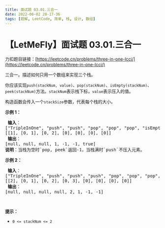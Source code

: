 ```yaml
---
title: 面试题 03.01.三合一
date: 2022-06-02 20-17-36
tags: [题解, LeetCode, 简单, 栈, 设计, 数组]
---
```


# 【LetMeFly】面试题 03.01.三合一

力扣题目链接：[https://leetcode.cn/problems/three-in-one-lcci/](https://leetcode.cn/problems/three-in-one-lcci/)

<p>三合一。描述如何只用一个数组来实现三个栈。</p>

<p>你应该实现<code>push(stackNum, value)</code>、<code>pop(stackNum)</code>、<code>isEmpty(stackNum)</code>、<code>peek(stackNum)</code>方法。<code>stackNum</code>表示栈下标，<code>value</code>表示压入的值。</p>

<p>构造函数会传入一个<code>stackSize</code>参数，代表每个栈的大小。</p>

<p><strong>示例 1：</strong></p>

<pre>
<strong> 输入</strong>：
["TripleInOne", "push", "push", "pop", "pop", "pop", "isEmpty"]
[[1], [0, 1], [0, 2], [0], [0], [0], [0]]
<strong> 输出</strong>：
[null, null, null, 1, -1, -1, true]
<strong>说明</strong>：当栈为空时`pop, peek`返回-1，当栈满时`push`不压入元素。
</pre>

<p><strong>示例 2：</strong></p>

<pre>
<strong> 输入</strong>：
["TripleInOne", "push", "push", "push", "pop", "pop", "pop", "peek"]
[[2], [0, 1], [0, 2], [0, 3], [0], [0], [0], [0]]
<strong> 输出</strong>：
[null, null, null, null, 2, 1, -1, -1]
</pre>

<p>&nbsp;</p>

<p><strong>提示：</strong></p>

<ul>
	<li><code>0 &lt;= stackNum &lt;= 2</code></li>
</ul>


    